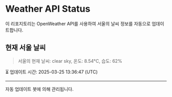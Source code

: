 
# Weather API Status

이 리포지토리는 OpenWeather API를 사용하여 서울의 날씨 정보를 자동으로 업데이트합니다.

## 현재 서울 날씨
> 서울의 현재 날씨: clear sky, 온도: 8.54°C, 습도: 62%

⏳ 업데이트 시간: 2025-03-25 13:36:47 (UTC)

---
자동 업데이트 봇에 의해 관리됩니다.
